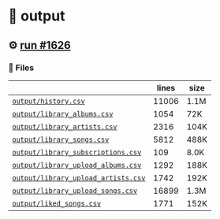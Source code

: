 # 📝  output 

## ⚙️ [run #1626](https://github.com/jwenerd/ytm-dl/actions/runs/9788069368)

### 📁 Files

|                                                                         |lines|size|
|-------------------------------------------------------------------------|-----|----|
|[`output/history.csv` ](output/history.csv)                              |11006|1.1M|
|[`output/library_albums.csv` ](output/library_albums.csv)                |1054 |72K |
|[`output/library_artists.csv` ](output/library_artists.csv)              |2316 |104K|
|[`output/library_songs.csv` ](output/library_songs.csv)                  |5812 |488K|
|[`output/library_subscriptions.csv` ](output/library_subscriptions.csv)  |109  |8.0K|
|[`output/library_upload_albums.csv` ](output/library_upload_albums.csv)  |1292 |188K|
|[`output/library_upload_artists.csv` ](output/library_upload_artists.csv)|1742 |192K|
|[`output/library_upload_songs.csv` ](output/library_upload_songs.csv)    |16899|1.3M|
|[`output/liked_songs.csv` ](output/liked_songs.csv)                      |1771 |152K|